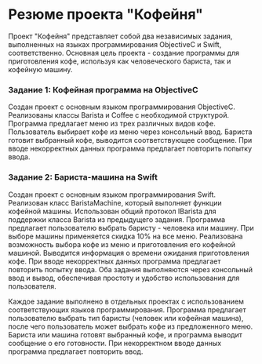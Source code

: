 # Резюме проекта "Кофейня"
Проект "Кофейня" представляет собой два независимых задания, выполненных на языках программирования ObjectiveC и Swift, соответственно. Основная цель проекта - создание программы для приготовления кофе, используя как человеческого бариста, так и кофейную машину.

### Задание 1: Кофейная программа на ObjectiveC
Создан проект с основным языком программирования ObjectiveC.
Реализованы классы Barista и Coffee с необходимой структурой.
Программа предлагает меню из трех различных видов кофе.
Пользователь выбирает кофе из меню через консольный ввод.
Бариста готовит выбранный кофе, выводится соответствующее сообщение.
При вводе некорректных данных программа предлагает повторить попытку ввода.

### Задание 2: Бариста-машина на Swift
Создан проект с основным языком программирования Swift.
Реализован класс BaristaMachine, который выполняет функции кофейной машины.
Использован общий протокол IBarista для поддержки класса Barista из предыдущего задания.
Программа предлагает пользователю выбрать баристу - человека или машину.
При выборе машины применяется скидка 10% на все меню.
Реализована возможность выбора кофе из меню и приготовления его кофейной машиной.
Выводится информация о времени ожидания приготовления кофе.
При вводе некорректных данных программа предлагает повторить попытку ввода.
Оба задания выполняются через консольный ввод и вывод, обеспечивая простоту и удобство использования для пользователя.

Каждое задание выполнено в отдельных проектах с использованием соответствующих языков программирования. Программа предлагает пользователю выбрать тип баристы (человек или кофейная машина), после чего пользователь может выбрать кофе из предложенного меню. Бариста или машина готовят выбранный кофе, и программа выводит сообщение о его готовности. При некорректном вводе данных программа предлагает повторить ввод.